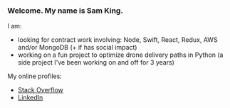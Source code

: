 ### Welcome. My name is Sam King.

I am:
- looking for contract work involving: Node, Swift, React, Redux, AWS and/or MongoDB (+ if has social impact)
- working on a fun project to optimize drone delivery paths in Python (a side project I've been working on and off for 3 years)

My online profiles:
- <a href="https://stackoverflow.com/users/9816373/sam-king">Stack Overflow</a>
- <a href="https://www.linkedin.com/in/samuel-king-862898134/">LinkedIn</a>
